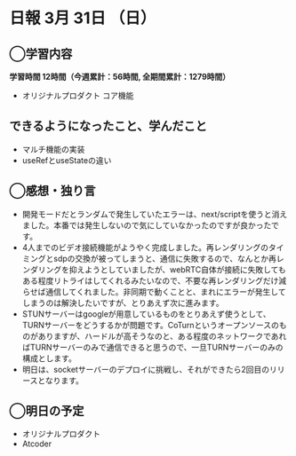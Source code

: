 # 日報  3月 31日 （日）

## ◯学習内容

**学習時間 12時間（今週累計：56時間, 全期間累計：1279時間）**

- オリジナルプロダクト コア機能

## できるようになったこと、学んだこと

- マルチ機能の実装
- useRefとuseStateの違い

## ◯感想・独り言

- 開発モードだとランダムで発生していたエラーは、next/scriptを使うと消えました。本番では発生しないので気にしていなかったのですが良かったです。
- 4人までのビデオ接続機能がようやく完成しました。再レンダリングのタイミングとsdpの交換が被ってしまうと、通信に失敗するので、なんとか再レンダリングを抑えようとしていましたが、webRTC自体が接続に失敗してもある程度リトライはしてくれるみたいなので、不要な再レンダリングだけ減らせば通信してくれました。非同期で動くことと、まれにエラーが発生してしまうのは解決したいですが、とりあえず次に進みます。
- STUNサーバーはgoogleが用意しているものをとりあえず使うとして、TURNサーバーをどうするかが問題です。CoTurnというオープンソースのものがありますが、ハードルが高そうなのと、ある程度のネットワークであればTURNサーバーのみで通信できると思うので、一旦TURNサーバーのみの構成とします。
- 明日は、socketサーバーのデプロイに挑戦し、それができたら2回目のリリースとなります。

## ◯明日の予定

- オリジナルプロダクト
- Atcoder
